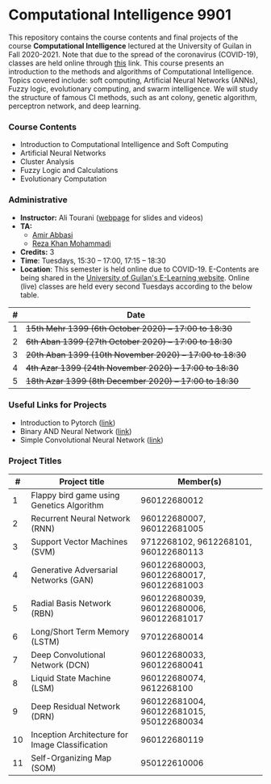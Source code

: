 # Computational Intelligence 9901
This repository contains the course contents and final projects of the course **Computational Intelligence** lectured at the University of Guilan in Fall 2020-2021. Note that due to the spread of the coronavirus (COVID-19), classes are held online through [this](https://ecent.guilan.ac.ir/ "this") link. This course presents an introduction to the methods and algorithms of Computational Intelligence. Topics covered include: soft computing, Artificial Neural Networks (ANNs), Fuzzy logic, evolutionary computing, and swarm intelligence. We will study the structure of famous CI methods, such as ant colony, genetic algorithm, perceptron network, and deep learning.

### Course Contents
- Introduction to Computational Intelligence and Soft Computing
- Artificial Neural Networks
- Cluster Analysis
- Fuzzy Logic and Calculations
- Evolutionary Computation

### Administrative
- **Instructor:** Ali Tourani ([webpage](http://alitourani.ir/downloadable-files/ "webpage") for slides and videos)
- **TA:**
	- [Amir Abbasi](mailto:amir.abbasi.rose@gmail.com "Amir Abbasi")
	- [Reza Khan Mohammadi](https://ledengary.github.io/ "Reza Khan Mohammadi")
- **Credits:** 3
- **Time**: Tuesdays, 15:30 – 17:00, 17:15 – 18:30
- **Location**: This semester is held online due to COVID-19. E-Contents are being shared in the [University of Guilan's E-Learning website](https://ecent2.guilan.ac.ir/ "University of Guilan's E-Learning website"). Online (live) classes are held every second Tuesdays according to the below table.

| # | Date |
| ------------ | ------------ |
| 1 | ~~15th Mehr 1399 (6th October 2020) – 17:00 to 18:30~~ |
| 2 | ~~6th Aban 1399 (27th October 2020) – 17:00 to 18:30~~ |
| 3 | ~~20th Aban 1399 (10th November 2020) – 17:00 to 18:30~~ |
| 4 | ~~4th Azar 1399 (24th November 2020) – 17:00 to 18:30~~ |
| 5 | ~~18th Azar 1399 (8th December 2020) – 17:00 to 18:30~~ |


### Useful Links for Projects
- Introduction to Pytorch ([link](https://www.aparat.com/v/EMw10?playlist=648957 "link"))
- Binary AND Neural Network ([link](https://colab.research.google.com/drive/1uXsT5gbKNawp1QBRy03FhN0KQmW_KRZN?usp=sharing "link"))
- Simple Convolutional Neural Network ([link](https://colab.research.google.com/drive/13IZ7Z0SEkx2ikEE5sNGm3NQbcKlOxaG7?usp=sharing "link"))


### Project Titles
| # | Project title | Member(s) |
| ------------ | ------------ | ------------ |
| 1 | Flappy bird game using Genetics Algorithm | 960122680012 |
| 2 | Recurrent Neural Network (RNN) | 960122680007, 960122681005 |
| 3 | Support Vector Machines (SVM) | 9712268102, 9612268101, 960122680113 |
| 4 | Generative Adversarial Networks (GAN) | 960122680003, 960122680017, 960122681003 |
| 5 | Radial Basis Network (RBN) | 960122680039, 960122680006, 960122681017 |
| 6 | Long/Short Term Memory (LSTM) | 970122680014 |
| 7 | Deep Convolutional Network (DCN) | 960122680033, 960122680041 |
| 8 | Liquid State Machine (LSM) | 960122680074, 9612268100 |
| 9 | Deep Residual Network (DRN) | 960122681004, 960122681015, 950122680034 |
| 10 | Inception Architecture for Image Classification | 960122680119 |
| 11 | Self-Organizing Map (SOM) | 950122610006 |

